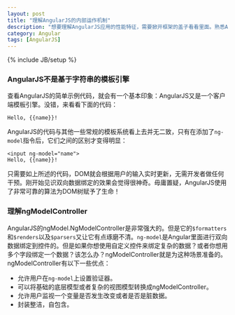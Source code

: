 ```yaml
---
layout: post
title: "理解AngularJS的内部运作机制"
description: "想要理解AngularJS应用的性能特征，需要掀开框架的盖子看看里面。熟悉AngularJS内部结构的运作机制，就能通过分析应用场景和具体代码，找出影响应用性能的最主要问题。"
category: Angular
tags: [AngularJS]
---
```

{% include JB/setup %}

<div class="p-section">
	<h3>AngularJS不是基于字符串的模板引擎</h3>
	<p>查看AngularJS的简单示例代码，就会有一个基本印象：AngularJS又是一个客户端模板引擎。没错，来看看下面的代码：</p>
<pre><code class="html">Hello, &#123;&#123;name&#125;&#125;!
</code></pre>
	<p>AngularJS的代码与其他一些常规的模板系统看上去并无二致，只有在添加了<code>ng-model</code>指令后，它们之间的区别才变得明显：</p>
<pre><code class="html">&lt;input ng-model="name"&gt;
Hello, &#123;&#123;name&#125;&#125;!
</code></pre>
	<p>只需要如上所述的代码，DOM就会根据用户的输入实时更新，无需开发者做任何干预。刚开始见识双向数据绑定的效果会觉得很神奇。毋庸置疑，AngularJS使用了非常可靠的算法为DOM树赋予了生命！</p>
</div>

<div class="p-section">
	<h3>理解ngModelController</h3>
	<p>AngularJS的ngModel.NgModelController是非常强大的。但是它的<code>$formatters</code>和<code>$renders</code>以及<code>$parsers</code>又让它有点琢磨不清。<code>ng-model</code>是Angular里面进行双向数据绑定到控件的。但是如果你想使用自定义控件来绑定复杂的数据？或者你想用多个字段绑定一个数据？该怎么办？ngModelController就是为这种场景准备的。ngModelController有以下一些优点：</p>
	<ul>
		<li><span class="icon fa fa-cube"></span>允许用户在<code>ng-model</code>上设置验证器。</li>
		<li><span class="icon fa fa-cube"></span>可以将基础的底层模型或者复杂的视图模型转换成ngModelController。</li>
		<li><span class="icon fa fa-cube"></span>允许用户监视一个变量是否发生改变或者是否是脏数据。</li>
		<li><span class="icon fa fa-cube"></span>封装整洁，自包含。</li>
	</ul>
</div>